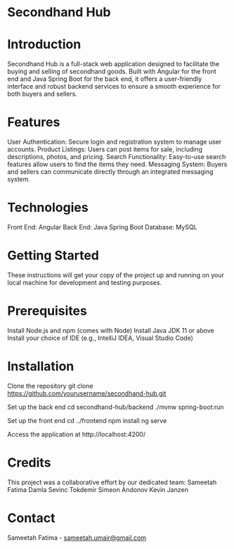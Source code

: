 
# Secondhand Hub

# Introduction
Secondhand Hub is a full-stack web application designed to facilitate the buying and selling of secondhand goods. Built with Angular for the front end and Java Spring Boot for the back end, it offers a user-friendly interface and robust backend services to ensure a smooth experience for both buyers and sellers.

# Features
User Authentication: Secure login and registration system to manage user accounts.
Product Listings: Users can post items for sale, including descriptions, photos, and pricing.
Search Functionality: Easy-to-use search features allow users to find the items they need.
Messaging System: Buyers and sellers can communicate directly through an integrated messaging system.

# Technologies
Front End: Angular
Back End: Java Spring Boot
Database: MySQL

# Getting Started
These instructions will get your copy of the project up and running on your local machine for development and testing purposes.

# Prerequisites
Install Node.js and npm (comes with Node)
Install Java JDK 11 or above
Install your choice of IDE (e.g., IntelliJ IDEA, Visual Studio Code)

# Installation
Clone the repository
git clone https://github.com/yourusername/secondhand-hub.git

Set up the back end
cd secondhand-hub/backend
./mvnw spring-boot:run

Set up the front end
cd ../frontend
npm install
ng serve

Access the application at http://localhost:4200/

# Credits
This project was a collaborative effort by our dedicated team:
Sameetah Fatima
Damla Sevinc Tokdemir
Simeon Andonov
Kevin Janzen

# Contact
Sameetah Fatima - sameetah.umair@gmail.com

